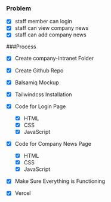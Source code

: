 ### Problem
- [x] staff member can login
- [x] staff can view company news
- [x] staff can add company news

###Process
- [x] Create company-intranet Folder
- [x] Create Github Repo
- [X] Balsamiq Mockup
- [x] Tailwindcss Installation
- [x] Code for Login Page
  - [x] HTML
  - [x] CSS
  - [x] JavaScript
- [x] Code for Company News Page
  - [x] HTML
  - [x] CSS
  - [x] JavaScript
- [x] Make Sure Everything is Functioning
- [x] Vercel





